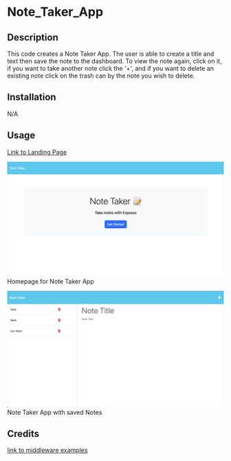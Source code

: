 # Note_Taker_App

## Description

This code creates a Note Taker App. The user is able to create a title and text then save the note to the dashboard. To view the note again, click on it, if you want to take another note click the '+', and if you want to delete an existing note click on the trash can by the note you wish to delete.

## Installation

N/A

## Usage

[Link to Landing Page](https://note-taker-app-amy-kleynhans-bced0d2e3492.herokuapp.com/)

![Showing Homepage When App is Opened](./public/assets/images/Screenshot1.png)<br>
Homepage for Note Taker App

![Showing Note Taker With Saved Notes](./public/assets/images/Screenshot2.png)<br>
Note Taker App with saved Notes



## Credits

[link to middleware examples](https://expressjs.com/en/guide/writing-middleware.html)<br>
